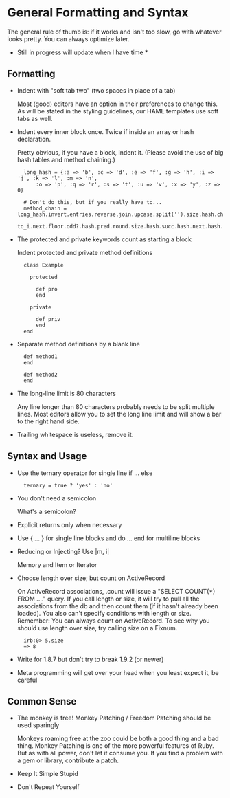 General Formatting and Syntax
=====================

The general rule of thumb is: if it works and isn't too slow, go with whatever looks pretty.
You can always optimize later.

* Still in progress will update when I have time *

Formatting
---------------

* Indent with "soft tab two" (two spaces in place of a tab)

    Most (good) editors have an option in their preferences to change this. As will be stated
    in the styling guidelines, our HAML templates use soft tabs as well.

* Indent every inner block once. Twice if inside an array or hash declaration.

    Pretty obvious, if you have a block, indent it.
    (Please avoid the use of big hash tables and method chaining.)

        long_hash = {:a => 'b', :c => 'd', :e => 'f', :g => 'h', :i => 'j', :k => 'l', :m => 'n',
            :o => 'p', :q => 'r', :s => 't', :u => 'v', :x => 'y', :z => 0}
        
        # Don't do this, but if you really have to...
        method_chain = long_hash.invert.entries.reverse.join.upcase.split('').size.hash.chr.
            to_i.next.floor.odd?.hash.pred.round.size.hash.succ.hash.next.hash.chr

* The protected and private keywords count as starting a block

    Indent protected and private method definitions

        class Example

          protected

            def pro
            end

          private

            def priv
            end
        end

* Separate method definitions by a blank line

        def method1
        end

        def method2
        end

* The long-line limit is 80 characters

    Any line longer than 80 characters probably needs to be split multiple lines. Most editors
    allow you to set the long line limit and will show a bar to the right hand side.

* Trailing whitespace is useless, remove it.

Syntax and Usage
------------------------

* Use the ternary operator for single line if ... else

        ternary = true ? 'yes' : 'no'

* You don't need a semicolon

    What's a semicolon?

* Explicit returns only when necessary

* Use { ... } for single line blocks and do ... end for multiline blocks

* Reducing or Injecting? Use |m, i|

    Memory and Item or Iterator

* Choose length over size; but count on ActiveRecord

    On ActiveRecord associations, .count will issue a "SELECT COUNT(*) FROM ...." query.
    If you call length or size, it will try to pull all the associations from the db and then
    count them (if it hasn't already been loaded). You also can't specify conditions with
    length or size. Remember: You can always count on ActiveRecord.
    To see why you should use length over size, try calling size on a Fixnum.

        irb:0> 5.size
        => 8

* Write for 1.8.7 but don't try to break 1.9.2 (or newer)

* Meta programming will get over your head when you least expect it, be careful


Common Sense
--------------------

* The monkey is free! Monkey Patching / Freedom Patching should be used sparingly

    Monkeys roaming free at the zoo could be both a good thing and a bad thing.
    Monkey Patching is one of the more powerful features of Ruby. But as with all power,
    don't let it consume you. If you find a problem with a gem or library, contribute a patch.

* Keep It Simple Stupid

* Don't Repeat Yourself










